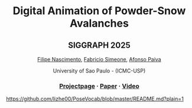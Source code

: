 <div align="center">

# Digital Animation of Powder-Snow Avalanches

<h2>SIGGRAPH 2025</h2>

[Filipe Nascimento](https://filipecn.dev/), [Fabricio Simeone](https://sites.google.com/icmc.usp.br/fssousa/home), [Afonso Paiva](https://sites.google.com/icmc.usp.br/apneto/)

University of Sao Paulo - (ICMC-USP)


### [Projectpage](https://lizhe00.github.io/projects/posevocab/) · [Paper](https://arxiv.org/pdf/2304.13006.pdf) · [Video](https://youtu.be/L-kg74A6yNc)

</div>


https://github.com/lizhe00/PoseVocab/blob/master/README.md?plain=1
